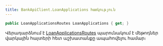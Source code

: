 ```yaml
---
title: BankApiClient.LoanApplications հատկություն
---
```


```c#
public LoanApplicationsRoutes LoanApplications { get; }
```

Վերադարձնում է [LoanApplicationsRoutes](../../../Routes/LoanApplicationsRoutes/LoanApplicationsRoutes.md) պարունակում է մեթոդներ վարկային հայտերի հետ աշխատանքը ապահովելու համար։
